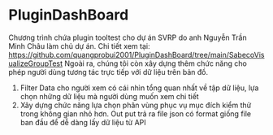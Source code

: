 # PluginDashBoard
Chương trình chứa plugin tooltest cho dự án SVRP do anh Nguyễn Trần Minh Châu làm chủ dự án. Chi tiết xem tại: https://github.com/quangprobui2001/PluginDashBoard/tree/main/SabecoVisualizeGroupTest
Ngoài ra, chúng tôi còn xây dựng thêm chức năng cho phép người dùng tương tác trực tiếp với dữ liệu trên bản đồ.
1.  Filter Data cho người xem có cái nhìn tổng quan nhất về tập dữ liệu, lựa chọn những dữ liệu mà người dùng muốn xem chi tiết
2.  Xây dựng chức năng lựa chọn phân vùng phục vụ mục đích kiểm thử trong không gian nhỏ hơn. Out put trả ra file json có format giống file ban đầu để dễ dàng lấy dữ liệu từ API
